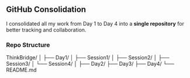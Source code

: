 ##  GitHub Consolidation

I consolidated all my work from Day 1 to Day 4 into a **single repository** for better tracking and collaboration.

###  Repo Structure

ThinkBridge/
│
├── Day1/
│   ├── Session1/
│   ├── Session2/
│   ├── Session3/
│   └── Session4/
│
├── Day2/
├── Day3/
├── Day4/
└── README.md
